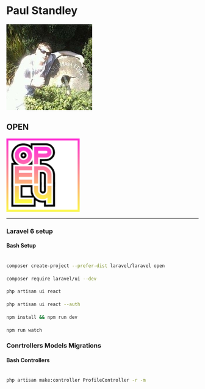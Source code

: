# Paul Standley

![profile](img/profile.png)

## OPEN

![open](img/open.png)

---

### Laravel __6__ setup

#### **Bash Setup**

```BASH

composer create-project --prefer-dist laravel/laravel open

composer require laravel/ui --dev

php artisan ui react

php artisan ui react --auth

npm install && npm run dev

npm run watch

```

### Conrtrollers Models Migrations

#### **Bash Controllers**

```BASH

php artisan make:controller ProfileController -r -m

```
